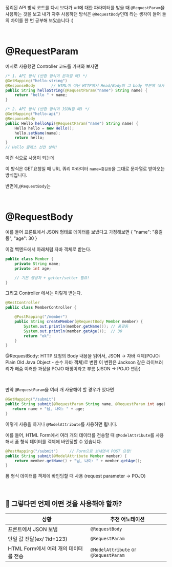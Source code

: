 정리된 API 방식 코드를 다시 보다가
url에 대한 파라미터를 받을 때 `@RequestParam`을 사용하는 것을 보고 내가 자주 사용하던 방식은 `@RequestBody`인데 라는 생각이 들어
둘의 차이를 한 번 공부해 보았습니다 :)

<br />

# @RequestParam
예시로 사용했던 Controller 코드를 가져와 보자면
```java
/* 1. API 방식 (반환 형식이 문자일 때) */
@GetMapping("hello-string")
@ResponseBody       // HTML이 아닌 HTTP에서 Head/Body의 그 body 부분에 내가 직접 값을 넣어주겠다~ 라는 의미
public String helloString(@RequestParam("name") String name) {
    return "hello " + name;
}

/* 2. API 방식 (반환 형식이 JSON일 때) */
@GetMapping("hello-api")
@ResponseBody
public Hello helloApi(@RequestParam("name") String name) {
    Hello hello = new Hello();
    hello.setName(name);
    return hello;
}
// Hello 클래스 선언 생략!
```
이런 식으로 사용이 되는데

이 방식은 GET요청일 때 URL 쿼리 파라미터 `name=홍길동`을 그대로 문자열로 받아오는 방식입니다.

반면에,`@RequestBody`는

<br />

# @RequestBody
예를 들어 프론트에서 JSON 형태로 데이터를 보냈다고 가정해보면
{
"name": "홍길동",
"age": 30
}

이걸 백엔드에서 아래처럼 자바 객체로 받는다.
```java
public class Member {
    private String name;
    private int age;

    // 기본 생성자 + getter/setter 필요!
}
```

그리고 Controller 에서는 이렇게 받는다.
``` java
@RestController
public class MemberController {

    @PostMapping("/member")
    public String createMember(@RequestBody Member member) {
        System.out.println(member.getName()); // 홍길동
        System.out.println(member.getAge());  // 30
        return "ok";
    }
}
```
@RequestBody: HTTP 요청의 Body 내용을 읽어서, JSON -> 자바 객체(POJO: Plain Old Java Object - 순수 자바 객체)로 변환
이 변환은 Jackson 같은 라이브러리가 해줌
이러한 과정을 POJO 매핑이라고 부름 (JSON -> POJO 변환)

<br />

만약 `@RequestParam`을 여러 개 사용해야 할 경우가 있다면
 ```java
@GetMapping("/submit")
public String submit(@RequestParam String name, @RequestParam int age) {
    return name + "님, 나이: " + age;
}
 ```
이렇게 사용을 하거나
`@ModelAttribute`를 사용하면 됩니다.

예를 들어, HTML Form에서 여러 개의 데이터를 전송할 때
`@ModelAttribute`를 사용해서 폼 형식 데이터를 객체에 바인딩할 수 있습니다.
```java
@PostMapping("/submit")     // Form으로 보내면서 POST 요청!
public String submit(@ModelAttribute Member member) {
    return member.getName() + "님, 나이: " + member.getAge();
}
```
폼 형식 데이터를 객체에 바인딩할 때 사용 (request parameter → POJO)

<br />

## 🤨 그렇다면 언제 어떤 것을 사용해야 할까?

|상황|추천 어노테이션|
|---|---|
|프론트에서 JSON 보냄|`@RequestBody`|
|단일 값 전달(ex/ ?id=123)|`@RequestParam`|
|HTML Form에서 여러 개의 데이터를 전송|`@ModelAttribute` or `@RequestParam`|